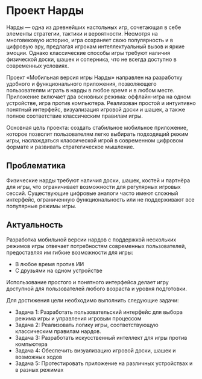 # Проект Нарды
Нарды — одна из древнейших настольных игр, сочетающая в себе элементы стратегии, тактики и вероятности. Несмотря на многовековую историю, игра сохраняет свою популярность и в цифровую эру, предлагая игрокам интеллектуальный вызов и яркие эмоции. Однако классические способы игры требуют наличия физической доски, шашек и соперника, что не всегда доступно в современных условиях.

Проект «Мобильная версия игры Нарды» направлен на разработку удобного и функционального приложения, позволяющего пользователям играть в нарды в любое время и в любом месте. Приложение включает два основных режима: оффлайн-игра на одном устройстве, игра против компьютера. Реализован простой и интуитивно понятный интерфейс, визуализация игровой доски и шашек, а также полное соответствие классическим правилам игры.


Основная цель проекта: создать стабильное мобильное приложение, которое позволит пользователям легко выбирать подходящий режим игры, наслаждаться классической игрой в современном цифровом формате и развивать стратегическое мышление.

## Проблематика

Физические нарды требуют наличия доски, шашек, костей и партнёра для игры, что ограничивает возможности для регулярных игровых сессий. Существующие цифровые аналоги часто имеют сложный интерфейс, ограниченную функциональность или не поддерживают все популярные режимы игры.


## Актуальность

Разработка мобильной версии нардов с поддержкой нескольких режимов игры отвечает потребностям современных пользователей, предоставляя им гибкие возможности для игры:
- В любое время против ИИ
- С друзьями на одном устройстве

Использование простого и понятного интерфейса делает игру доступной для пользователей любого возраста и уровня подготовки.

Для достижения цели необходимо выполнить следующие задачи:

-	Задача 1: Разработать пользовательский интерфейс для выбора режима игры и управления игровым процессом
-	Задача 2: Реализовать логику игры, соответствующую классическим правилам нардов.
-	Задача 3: Разработать искусственный интеллект для игры против компьютера
-	Задача 4: Обеспечить визуализацию игровой доски, шашек и возможных ходов
-	Задача 5: Протестировать приложение на различных устройствах и в разных режимах
